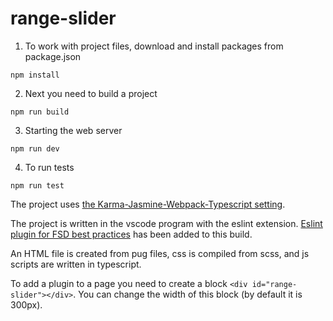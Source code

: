 # range-slider

1. To work with project files, download and install packages from package.json
```
npm install
```
2. Next you need to build a project
```
npm run build
```
3. Starting the web server
```
npm run dev
```
4. To run tests
```
npm run test
```

The project uses [the Karma-Jasmine-Webpack-Typescript setting](https://developerlife.com/2019/07/06/starter-project-typescript-karma-jasmine-webpack/).<br/>

The project is written in the vscode program with the eslint extension. [Eslint plugin for FSD best practices](https://github.com/lndbaryshnikov/eslint-plugin-fsd) has been added to this build.<br/>

An HTML file is created from pug files, css is compiled from scss, and js scripts are written in typescript.<br/>

To add a plugin to a page you need to create a block `<div id="range-slider"></div>`. You can change the width of this block (by default it is 300px).<br/>
